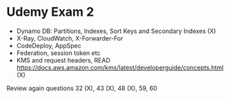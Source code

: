 # Udemy Exam 2

- Dynamo DB: Partitions, Indexes, Sort Keys and Secondary Indexes (X)
- X-Ray, CloudWatch, X-Forwarder-For
- CodeDeploy, AppSpec
- Federation, session token etc
- KMS and request headers, READ https://docs.aws.amazon.com/kms/latest/developerguide/concepts.html (X)

Review again questions 32 (X), 43 (X), 48 (X), 59, 60